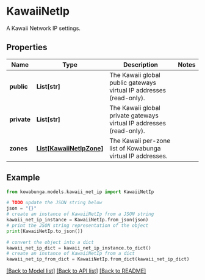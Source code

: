 # KawaiiNetIp

A Kawaii Network IP settings.

## Properties

Name | Type | Description | Notes
------------ | ------------- | ------------- | -------------
**public** | **List[str]** | The Kawaii global public gateways virtual IP addresses (read-only). | 
**private** | **List[str]** | The Kawaii global private gateways virtual IP addresses (read-only). | 
**zones** | [**List[KawaiiNetIpZone]**](KawaiiNetIpZone.md) | The Kawaii per-zone list of Kowabunga virtual IP addresses. | 

## Example

```python
from kowabunga.models.kawaii_net_ip import KawaiiNetIp

# TODO update the JSON string below
json = "{}"
# create an instance of KawaiiNetIp from a JSON string
kawaii_net_ip_instance = KawaiiNetIp.from_json(json)
# print the JSON string representation of the object
print(KawaiiNetIp.to_json())

# convert the object into a dict
kawaii_net_ip_dict = kawaii_net_ip_instance.to_dict()
# create an instance of KawaiiNetIp from a dict
kawaii_net_ip_from_dict = KawaiiNetIp.from_dict(kawaii_net_ip_dict)
```
[[Back to Model list]](../README.md#documentation-for-models) [[Back to API list]](../README.md#documentation-for-api-endpoints) [[Back to README]](../README.md)


